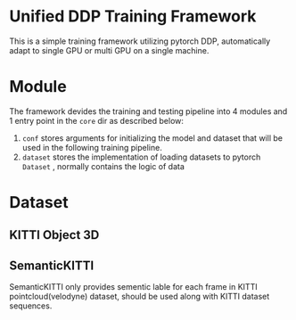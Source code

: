 # Unified DDP Training Framework

This is a simple training framework utilizing pytorch DDP, automatically adapt to single GPU or multi GPU on a single machine.

# Module

The framework devides the training and testing pipeline into 4 modules and 1 entry point in the `core` dir as described below:

1. `conf` stores arguments for initializing the model and dataset that will be used in the following training pipeline.
2. `dataset` stores the implementation of loading datasets to pytorch `Dataset` , normally contains the logic of data

# Dataset

## KITTI Object 3D

## SemanticKITTI

SemanticKITTI only provides sementic lable for each frame in KITTI pointcloud(velodyne) dataset, should be used along with KITTI dataset sequences.
